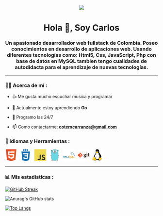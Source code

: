 <div id="header" align="center">
    <img src="https://media.giphy.com/media/jTNG3RF6EwbkpD4LZx/giphy.gif" width="200" />
    <h1 align="center">Hola 👋, Soy Carlos</h1>
    <h3 align="center">Un apasionado desarrollador web fullstack de Colombia. 
        Poseo conocimientos en desarrollo de aplicaciones web. Usando
        diferentes tecnologías como: Html5, Css, JavaScript,
        Php con base de datos en MySQL tambien tengo cualidades
        de autodidacta para el aprendizaje de nuevas tecnologías.
    </h3>
</div>


---

### 👨‍💻 Acerca de mí :

- 👍 Me gusta mucho escuchar musica y programar

- 🌱 Actualmente estoy aprendiendo **Go**

- 💬 Programo las 24/7

- 📫 Como contactarme: **coterocarranza@gmail.com**





<div align="left">
    <h3>🔨 Idiomas y Herramientas :</h3>
    <div>
        <img src="https://github.com/devicons/devicon/blob/master/icons/html5/html5-original.svg" title="HTML5" alt="HTML" width="40" height="40"/>&nbsp;
        <img src="https://github.com/devicons/devicon/blob/master/icons/css3/css3-plain-wordmark.svg"  title="CSS3" alt="CSS" width="40" height="40"/>&nbsp;
        <img src="https://github.com/devicons/devicon/blob/master/icons/javascript/javascript-original.svg" title="JavaScript" alt="JavaScript" width="40" height="40"/>&nbsp;
        <!--<img src="https://github.com/devicons/devicon/blob/master/icons/react/react-original-wordmark.svg" title="React" alt="React" width="40" height="40"/>-->
        <img src="https://github.com/devicons/devicon/blob/master/icons/go/go-original.svg" title="Go" **alt="Go" width="40" height="40"/>&nbsp;
        <img src="https://github.com/devicons/devicon/blob/master/icons/mysql/mysql-original-wordmark.svg" title="MySQL"  alt="MySQL" width="40" height="40"/>&nbsp;
        <!--<img src="https://github.com/devicons/devicon/blob/master/icons/laravel/laravel-plain.svg" title="Laravel" **alt="Laravel" width="40" height="40"/>-->
        <img src="https://github.com/devicons/devicon/blob/master/icons/git/git-original-wordmark.svg" title="Git" **alt="Git" width="40" height="40"/>
        <img src="https://raw.githubusercontent.com/devicons/devicon/1119b9f84c0290e0f0b38982099a2bd027a48bf1/icons/linux/linux-original.svg" title="Linux" alt="Linuxx" width="40" height="40"/>
      </div>
</div>

---

### 📊 Mis estadísticas :

[![GitHub Streak](http://github-readme-streak-stats.herokuapp.com?user=OteroG-27&theme=transparent&hide_border=&locale=es)](https://git.io/streak-stats)

![Anurag's GitHub stats](https://github-readme-stats.vercel.app/api?username=OteroG-27&show_icons=true&theme=transparent)

[![Top Langs](https://github-readme-stats.vercel.app/api/top-langs/?username=OteroG-27&theme=react)](https://github.com/anuraghazra/github-readme-stats)

